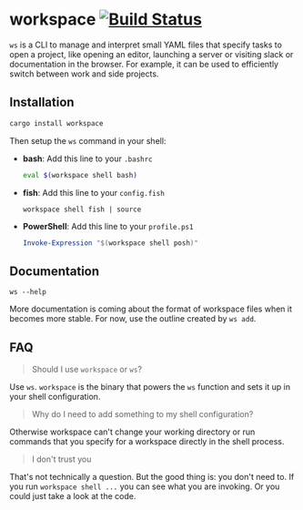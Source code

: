 # workspace [![Build Status](https://travis-ci.com/matthias-t/workspace.svg?branch=master)](https://travis-ci.com/matthias-t/workspace)

`ws` is a CLI to manage and interpret small YAML files that specify tasks to open a project, like opening an editor, launching a server or visiting slack or documentation in the browser. For example, it can be used to efficiently switch between work and side projects.

## Installation

```bash
cargo install workspace
```

Then setup the `ws` command in your shell:
- **bash**: Add this line to your `.bashrc`
  ```bash
  eval $(workspace shell bash)
  ```
- **fish**: Add this line to your `config.fish`
  ```fish
  workspace shell fish | source
  ```
- **PowerShell**: Add this line to your `profile.ps1`
  ```powershell
  Invoke-Expression "$(workspace shell posh)"
  ```

## Documentation

```
ws --help
```

More documentation is coming about the format of workspace files when it becomes more stable. For now, use the outline created by `ws add`.

## FAQ

> Should I use `workspace` or `ws`?

Use `ws`. `workspace` is the binary that powers the `ws` function and sets it up in your shell configuration.

> Why do I need to add something to my shell configuration?

Otherwise workspace can't change your working directory or run commands that you specify for a workspace directly in the shell process.

> I don't trust you

That's not technically a question. But the good thing is: you don't need to. If you run `workspace shell ...` you can see what you are invoking. Or you could just take a look at the code.
